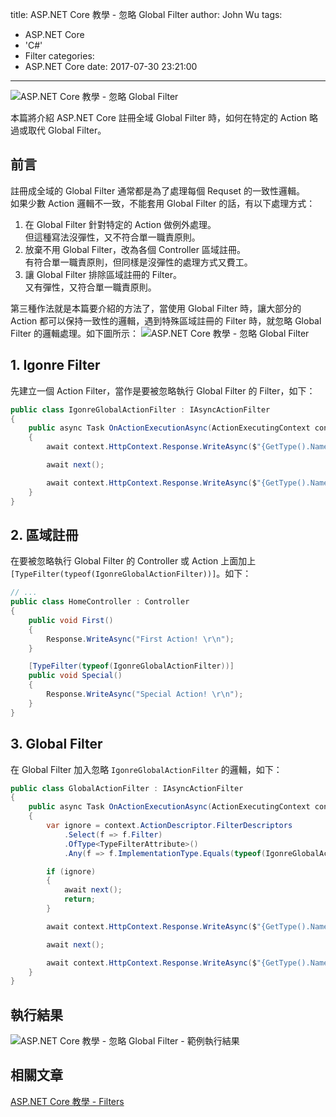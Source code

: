 title: ASP.NET Core 教學 - 忽略 Global Filter
author: John Wu
tags:
  - ASP.NET Core
  - 'C#'
  - Filter
categories:
  - ASP.NET Core
date: 2017-07-30 23:21:00
---
![ASP.NET Core 教學 - 忽略 Global Filter](/images/pasted-247.png)

本篇將介紹 ASP.NET Core 註冊全域 Global Filter 時，如何在特定的 Action 略過或取代 Global Filter。  

<!-- more -->

## 前言

註冊成全域的 Global Filter 通常都是為了處理每個 Requset 的一致性邏輯。  
如果少數 Action 邏輯不一致，不能套用 Global Filter 的話，有以下處理方式：  
1. 在 Global Filter 針對特定的 Action 做例外處理。  
 但這種寫法沒彈性，又不符合單一職責原則。  
2. 放棄不用 Global Filter，改為各個 Controller 區域註冊。  
 有符合單一職責原則，但同樣是沒彈性的處理方式又費工。  
3. 讓 Global Filter 排除區域註冊的 Filter。  
 又有彈性，又符合單一職責原則。  

第三種作法就是本篇要介紹的方法了，當使用 Global Filter 時，讓大部分的 Action 都可以保持一致性的邏輯，遇到特殊區域註冊的 Filter 時，就忽略 Global Filter 的邏輯處理。如下圖所示：
![ASP.NET Core 教學 - 忽略 Global Filter](/images/pasted-247.png)

## 1. Igonre Filter

先建立一個 Action Filter，當作是要被忽略執行 Global Filter 的 Filter，如下：
```cs
public class IgonreGlobalActionFilter : IAsyncActionFilter
{
    public async Task OnActionExecutionAsync(ActionExecutingContext context, ActionExecutionDelegate next)
    {
        await context.HttpContext.Response.WriteAsync($"{GetType().Name} in. \r\n");

        await next();

        await context.HttpContext.Response.WriteAsync($"{GetType().Name} out. \r\n");
    }
}
```

## 2. 區域註冊

在要被忽略執行 Global Filter 的 Controller 或 Action 上面加上 `[TypeFilter(typeof(IgonreGlobalActionFilter))]`。如下：
```cs
// ...
public class HomeController : Controller
{
    public void First()
    {
        Response.WriteAsync("First Action! \r\n");
    }

    [TypeFilter(typeof(IgonreGlobalActionFilter))]
    public void Special()
    {
        Response.WriteAsync("Special Action! \r\n");
    }
}
```

## 3. Global Filter

在 Global Filter 加入忽略 `IgonreGlobalActionFilter` 的邏輯，如下：
```cs
public class GlobalActionFilter : IAsyncActionFilter
{
    public async Task OnActionExecutionAsync(ActionExecutingContext context, ActionExecutionDelegate next)
    {
        var ignore = context.ActionDescriptor.FilterDescriptors
            .Select(f => f.Filter)
            .OfType<TypeFilterAttribute>()
            .Any(f => f.ImplementationType.Equals(typeof(IgonreGlobalActionFilter)));

        if (ignore)
        {
            await next();
            return;
        }

        await context.HttpContext.Response.WriteAsync($"{GetType().Name} in. \r\n");

        await next();

        await context.HttpContext.Response.WriteAsync($"{GetType().Name} out. \r\n");
    }
}
```

## 執行結果

![ASP.NET Core 教學 - 忽略 Global Filter - 範例執行結果](/images/pasted-248.png)

## 相關文章

[ASP.NET Core 教學 - Filters](/article/asp-net-core-filters.html)  